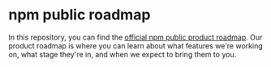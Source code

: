 # npm public roadmap

In this repository, you can find the [official npm public product roadmap](https://github.com/npm/roadmap/projcts/1). Our product roadmap is where you can learn about what features we're working on, what stage they're in, and when we expect to bring them to you.
